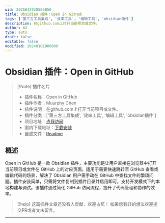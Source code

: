 ```yaml
---
uid: 2025042920505850
title: Obsidian 插件：Open in GitHub
tags: ['第三方工具集成', '效率工具', '编辑工具', 'obsidian插件']
description: 在github.com上打开当前项目或文件。
author: AI
type: auto
draft: false
editable: false
modified: 20240101000000
---
```


# Obsidian 插件：Open in GitHub

> [!Note] 插件名片
> - 插件名称：Open in GitHub
> - 插件作者：Muurphy Chen
> - 插件说明：在github.com上打开当前项目或文件。
> - 插件分类：['第三方工具集成', '效率工具', '编辑工具', 'obsidian插件']
> - 项目地址：[点我访问](https://github.com/Hacker-C/obsidian-open-in-github-plugin)
> - 国内下载地址：[下载安装](https://pkmer.cn/products/plugin/pluginMarket/?open-in-github)
> - 自述文件：[Readme](https://ghproxy.net/https://raw.githubusercontent.com/Hacker-C/obsidian-open-in-github-plugin/main/README.md)



## 概述

Open in GitHub 是一款 Obsidian 插件，主要功能是让用户直接在浏览器中打开当前项目或文件在 GitHub 上的对应页面，适用于需要快速跳转至 GitHub 查看或编辑代码的场景，解决了 Obsidian 用户需手动在 GitHub 中查找文件的繁琐问题。插件安装简单，只需将文件复制到插件目录并启用即可，支持开发模式下的本地构建与调试。该插件通过简化 GitHub 访问流程，提升了代码管理和协作的效率。


> [!help] 
> 这篇插件文章还没有人贡献，欢迎占坑！
> 如果您有好的想法欢迎提交PR或者文末留言。
> 

---



